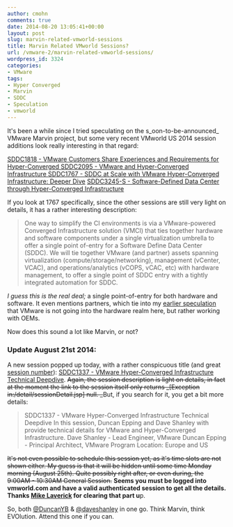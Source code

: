 ```yaml
---
author: cmohn
comments: true
date: 2014-08-20 13:05:41+00:00
layout: post
slug: marvin-related-vmworld-sessions
title: Marvin Related VMworld Sessions?
url: /vmware-2/marvin-related-vmworld-sessions/
wordpress_id: 3324
categories:
- VMware
tags:
- Hyper Converged
- Marvin
- SDDC
- Speculation
- vmworld
---
```


It's been a while since I tried speculating on the s_oon-to-be-announced_ VMware Marvin project, but some very recent VMworld US 2014 session additions look really interesting in that regard:

[SDDC1818 - VMware Customers Share Experiences and Requirements for Hyper-Converged
](https://vmworld2014.activeevents.com/connect/sessionDetail.ww?SESSION_ID=1818)[SDDC2095 - VMware and Hyper-Converged Infrastructure
](https://vmworld2014.activeevents.com/connect/sessionDetail.ww?SESSION_ID=2095)[SDDC1767 - SDDC at Scale with VMware Hyper-Converged Infrastructure: Deeper Dive](https://vmworld2014.activeevents.com/connect/sessionDetail.ww?SESSION_ID=1767)
[SDDC3245-S - Software-Defined Data Center through Hyper-Converged Infrastructure](https://vmworld2014.activeevents.com/connect/sessionDetail.ww?SESSION_ID=3245)

If you look at 1767 specifically, since the other sessions are still very light on details, it has a rather interesting description:

<!--more-->


<blockquote>One way to simplify the CI environments is via a VMware-powered Converged Infrastructure solution (VMCI) that ties together hardware and software components under a single virtualization umbrella to offer a single point of-entry for a Software Define Data Center (SDDC). We will tie together VMware (and partner) assets spanning virtualization (compute/storage/networking), management (vCenter, VCAC), and operations/analytics (vCOPS, vCAC, etc) with hardware management, to offer a single point of SDDC entry with a tightly integrated automation for SDDC.</blockquote>



_I guess this is the real deal;_ a single point-of-entry for both hardware and software. It even mentions partners, which tie into my [earlier speculation](http://vninja.net/vmware-2/marvin-speculation/) that VMware is not going into the hardware realm here, but rather working with OEMs.

Now does this sound a lot like Marvin, or not?



### Update August 21st 2014:



A new session popped up today, with a rather conspicuous title (and great [session number](http://en.wikipedia.org/wiki/Leet)): [SDDC1337 - VMware Hyper-Converged Infrastructure Technical Deepdive](https://vmworld2014.activeevents.com/connect/search.ww#loadSearch-searchPhrase=SDDC1337&searchType=session&tc=0&sortBy=&p=). <del>Again, the session description is light on details, in fact at the moment the link to the session itself only returns _[Exception in:/detail/sessionDetail.jsp] null. _</del>But, if you search for it, you get a bit more details:



<blockquote>SDDC1337 - VMware Hyper-Converged Infrastructure Technical Deepdive
In this session, Duncan Epping and Dave Shanley with provide technical details for VMware and Hyper-Converged Infrastructure.
Dave Shanley - Lead Engineer, VMware
Duncan Epping - Principal Architect, VMware
Program Location: Europe and US</blockquote>



<del>It's not even possible to schedule this session yet, as it's time slots are not shown either. My guess is that it will be hidden until some time Monday morning (August 25th). Quite possibly right after, or even during, the 9:00AM - 10:30AM General Session.</del> **Seems you must be logged into vmworld.com and have a valid authenticated session to get all the details. Thanks [Mike Laverick](http://twitter.com/Mike_Laverick) for clearing that part u**p.

So, both [@DuncanYB](http://twitter.com/DuncanYB) & [@daveshanley](http://twitter.com/daveshanley) in one go. Think Marvin, think EVOlution. Attend this one if you can.
